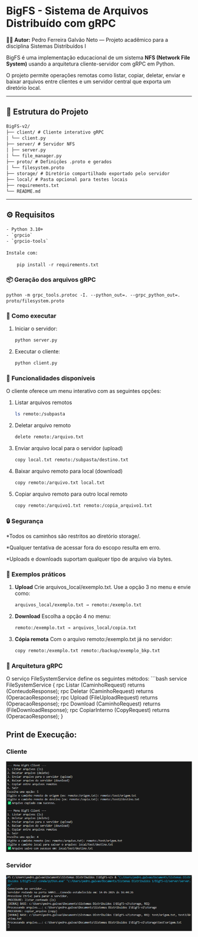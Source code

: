 # BigFS - Sistema de Arquivos Distribuído com gRPC

👨‍💻 **Autor:** Pedro Ferreira Galvão Neto — Projeto acadêmico para a disciplina Sistemas Distribuídos I

BigFS é uma implementação educacional de um sistema **NFS (Network File System)** usando a arquitetura cliente-servidor com gRPC em Python.

O projeto permite operações remotas como listar, copiar, deletar, enviar e baixar arquivos entre clientes e um servidor central que exporta um diretório local.

---

## 📁 Estrutura do Projeto
    BigFS-v2/
    ├── client/ # Cliente interativo gRPC
    │ └── client.py
    ├── server/ # Servidor NFS
    │ ├── server.py
    │ └── file_manager.py
    ├── proto/ # Definições .proto e gerados
    │ └── filesystem.proto
    ├── storage/ # Diretório compartilhado exportado pelo servidor
    ├── local/ # Pasta opcional para testes locais
    ├── requirements.txt
    └── README.md

---

## ⚙️ Requisitos

    - Python 3.10+
    - `grpcio`
    - `grpcio-tools`

    Instale com:

        pip install -r requirements.txt

### 📦 Geração dos arquivos gRPC

    python -m grpc_tools.protoc -I. --python_out=. --grpc_python_out=. proto/filesystem.proto

### 🚀 Como executar

1. Iniciar o servidor:
    ```bash
    python server.py

2. Executar o cliente:
    ```bash
    python client.py

### 🧭 Funcionalidades disponíveis
O cliente oferece um menu interativo com as seguintes opções:

1. Listar arquivos remotos
    ```bash
    ls remoto:/subpasta

2. Deletar arquivo remoto
    ```bash
    delete remoto:/arquivo.txt

3. Enviar arquivo local para o servidor (upload)
    ```bash
    copy local.txt remoto:/subpasta/destino.txt

4. Baixar arquivo remoto para local (download)
    ```bash
    copy remoto:/arquivo.txt local.txt

5. Copiar arquivo remoto para outro local remoto
    ```bash
    copy remoto:/arquivo1.txt remoto:/copia_arquivo1.txt

### 🔒 Segurança
*Todos os caminhos são restritos ao diretório storage/.

*Qualquer tentativa de acessar fora do escopo resulta em erro.

*Uploads e downloads suportam qualquer tipo de arquivo via bytes.

### 🧪 Exemplos práticos
1. **Upload**
    Crie arquivos_local/exemplo.txt. Use a opção 3 no menu e envie como: 
    ```bash
    arquivos_local/exemplo.txt → remoto:/exemplo.txt

2. **Download**
    Escolha a opção 4 no menu:
    ```bash
    remoto:/exemplo.txt → arquivos_local/copia.txt

3. **Cópia remota**
    Com o arquivo remoto:/exemplo.txt já no servidor:
    ```bash
    copy remoto:/exemplo.txt remoto:/backup/exemplo_bkp.txt

### 📜 Arquitetura gRPC
O serviço FileSystemService define os seguintes métodos:
    ```bash
    service FileSystemService {
    rpc Listar (CaminhoRequest) returns (ConteudoResponse);
    rpc Deletar (CaminhoRequest) returns (OperacaoResponse);
    rpc Upload (FileUploadRequest) returns (OperacaoResponse);
    rpc Download (CaminhoRequest) returns (FileDownloadResponse);
    rpc CopiarInterno (CopyRequest) returns (OperacaoResponse);
    }

## Print de Execução:

### Cliente
![terminal do cliente](images\client.png)

### Servidor
![terminal do servidor](images\server.png)
